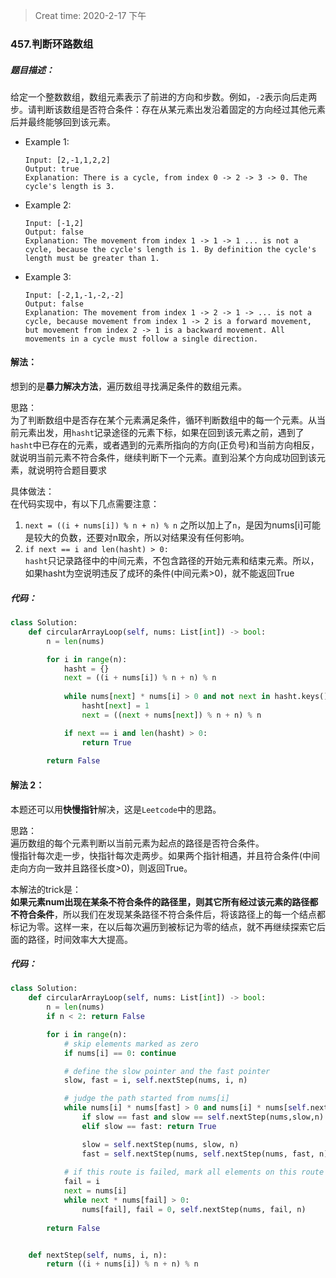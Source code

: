 > Creat time: 2020-2-17 下午
### 457.判断环路数组
##### 题目描述：
给定一个整数数组，数组元素表示了前进的方向和步数。例如，`-2`表示向后走两步。请判断该数组是否符合条件：存在从某元素出发沿着固定的方向经过其他元素后并最终能够回到该元素。

- Example 1:
    ```
    Input: [2,-1,1,2,2]
    Output: true
    Explanation: There is a cycle, from index 0 -> 2 -> 3 -> 0. The cycle's length is 3.
    ```  
- Example 2:
    ```
    Input: [-1,2]
    Output: false
    Explanation: The movement from index 1 -> 1 -> 1 ... is not a cycle, because the cycle's length is 1. By definition the cycle's length must be greater than 1.
    ``` 
- Example 3:
    ```
    Input: [-2,1,-1,-2,-2]
    Output: false
    Explanation: The movement from index 1 -> 2 -> 1 -> ... is not a cycle, because movement from index 1 -> 2 is a forward movement, but movement from index 2 -> 1 is a backward movement. All movements in a cycle must follow a single direction.
    ``` 

#### 解法：  
想到的是**暴力解决方法**，遍历数组寻找满足条件的数组元素。  
  
思路：  
为了判断数组中是否存在某个元素满足条件，循环判断数组中的每一个元素。从当前元素出发，用`hasht`记录途径的元素下标，如果在回到该元素之前，遇到了`hasht`中已存在的元素，或者遇到的元素所指向的方向(正负号)和当前方向相反，就说明当前元素不符合条件，继续判断下一个元素。直到沿某个方向成功回到该元素，就说明符合题目要求  
  
具体做法：  
在代码实现中，有以下几点需要注意：  
1. `next = ((i + nums[i]) % n + n) % n`
    之所以加上了`n`，是因为nums[i]可能是较大的负数，还要对n取余，所以对结果没有任何影响。
2. `if next == i and len(hasht) > 0:`  
    `hasht`只记录路径中的中间元素，不包含路径的开始元素和结束元素。所以，如果hasht为空说明违反了成环的条件(中间元素>0)，就不能返回True

##### 代码：

```python
class Solution:
    def circularArrayLoop(self, nums: List[int]) -> bool:
        n = len(nums)

        for i in range(n):
            hasht = {}
            next = ((i + nums[i]) % n + n) % n
            
            while nums[next] * nums[i] > 0 and not next in hasht.keys() and next != i:
                hasht[next] = 1
                next = ((next + nums[next]) % n + n) % n

            if next == i and len(hasht) > 0:
                return True
        
        return False


```

#### 解法 2：  
本题还可以用**快慢指针**解决，这是`Leetcode`中的思路。  
  
思路：  
遍历数组的每个元素判断以当前元素为起点的路径是否符合条件。  
慢指针每次走一步，快指针每次走两步。如果两个指针相遇，并且符合条件(中间走向方向一致并且路径长度>0)，则返回True。  
  
本解法的trick是：  
**如果元素num出现在某条不符合条件的路径里，则其它所有经过该元素的路径都不符合条件**，所以我们在发现某条路径不符合条件后，将该路径上的每一个结点都标记为零。这样一来，在以后每次遍历到被标记为零的结点，就不再继续探索它后面的路径，时间效率大大提高。  
  

##### 代码：

```python
class Solution:
    def circularArrayLoop(self, nums: List[int]) -> bool:
        n = len(nums)
        if n < 2: return False

        for i in range(n):
            # skip elements marked as zero
            if nums[i] == 0: continue

            # define the slow pointer and the fast pointer
            slow, fast = i, self.nextStep(nums, i, n)

            # judge the path started from nums[i]
            while nums[i] * nums[fast] > 0 and nums[i] * nums[self.nextStep(nums,fast,n)] > 0:
                if slow == fast and slow == self.nextStep(nums,slow,n): break
                elif slow == fast: return True

                slow = self.nextStep(nums, slow, n)
                fast = self.nextStep(nums, self.nextStep(nums, fast, n), n)
            
            # if this route is failed, mark all elements on this route as zero 
            fail = i
            next = nums[i]
            while next * nums[fail] > 0:
                nums[fail], fail = 0, self.nextStep(nums, fail, n)
        
        return False


    def nextStep(self, nums, i, n):
        return ((i + nums[i]) % n + n) % n


```
